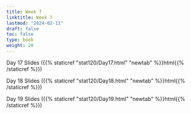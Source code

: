 ```yaml
---
title: Week 7 
linktitle: Week 7
lastmod: "2024-02-11"
draft: false  
toc: false  
type: book  
weight: 20
---
```


Day 17 Slides ({{% staticref "stat120/Day17.html" "newtab" %}}html{{% /staticref %}})

Day 18 Slides ({{% staticref "stat120/Day18.html" "newtab" %}}html{{% /staticref %}})

Day 19 Slides ({{% staticref "stat120/Day19.html" "newtab" %}}html{{% /staticref %}})
